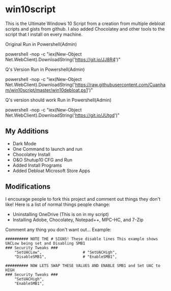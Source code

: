 # win10script
This is the Ultimate Windows 10 Script from a creation from multiple debloat scripts and gists from github. I also added Chocolatey and other tools to the script that I install on every machine.

Original
Run in Powershell(Admin)

powershell -nop -c "iex(New-Object Net.WebClient).DownloadString('https://git.io/JJ8R4')"

Q's Version
Run in Powershell(Admin) 

powershell -nop -c "iex(New-Object Net.WebClient).DownloadString('https://raw.githubusercontent.com/Cuanham/win10script/master/win10debloat.ps1')"

Q's version should work
Run in Powershell(Admin) 

powershell -nop -c "iex(New-Object Net.WebClient).DownloadString('https://git.io/JUtgd')"

## My Additions

- Dark Mode
- One Command to launch and run
- Chocolatey Install
- O&O Shutup10 CFG and Run
- Added Install Programs
- Added Debloat Microsoft Store Apps

## Modifications
I encourage people to fork this project and comment out things they don't like! Here is a list of normal things people change:
- Uninstalling OneDrive (This is on in my script)
- Installing Adobe, Chocolatey, Notepad++, MPC-HC, and 7-Zip

Comment any thing you don't want out... Example:

```
########## NOTE THE # SIGNS! These disable lines This example shows UACLow being set and Disabling SMB1
### Security Tweaks ###
	"SetUACLow",                  # "SetUACHigh",
	"DisableSMB1",                # "EnableSMB1",

########## NOW LETS SWAP THESE VALUES AND ENABLE SMB1 and Set UAC to HIGH
### Security Tweaks ###
	"SetUACHigh",
	"EnableSMB1",
```

